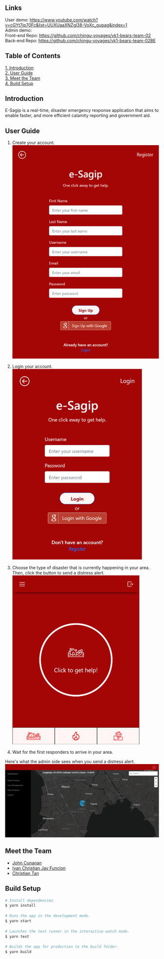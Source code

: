 ## Links
User demo: https://www.youtube.com/watch?v=cGYt7ip70Fc&list=UUXUaaXNZgl38-VoXc_gupag&index=1    
Admin demo:     
Front-end Repo: https://github.com/chingu-voyages/vk1-bears-team-02    
Back-end Repo: https://github.com/chingu-voyages/vk1-bears-team-02BE    

## Table of Contents

<a href="#intro">1. Introduction</a> <br>
<a href="#userGuide">2. User Guide</a> <br>
<a href="#team">3. Meet the Team</a> <br>
<a href="#build">4. Build Setup</a>

## <h2 id="intro">Introduction</h2>

E-Sagip is a real-time, disaster emergency response application that aims to enable faster, and more efficient calamity reporting and government aid.

## <h2 id="userGuide"> User Guide </h2>

1. Create your account.       
   ![register page](./src/md_images/register-page.png)    

2. Login your account.    
   ![login page](./src/md_images/login-page.png)

3. Choose the type of disaster that is currently happening in your area. Then, click the button to send a distress alert.     
   ![get help page](./src/md_images/buttons.png)

4. Wait for the first responders to arrive in your area.

Here's what the admin side sees when you send a distress alert.
![get help page](./src/md_images/admin-page.png)

## <h2 id="team">Meet the Team </h2>
- [John Cunanan](https://github.com/theCodingJohn)
- [Ivan Christian Jay Funcion](https://github.com/supremeking23)
- [Christian Tan](https://github.com/mikotan-cpu)

## <h2 id="build">Build Setup</h2>

```bash
# Install dependencies
$ yarn install

# Runs the app in the development mode.
$ yarn start

# Launches the test runner in the interactive watch mode.
$ yarn test

# Builds the app for production to the build folder.
$ yarn build
```
